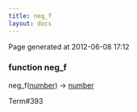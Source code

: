```yaml
---
title: neg_f
layout: docs
---
```


<div class="bottom_right_note">Page generated at 2012-06-08 17:12</div>
<h3><span class="minor">function</span> neg_f</h3>

neg_f(<a href="/docs/number.html">number</a>) -> <a href="/docs/number.html">number</a>
<p></p>

<p><span class="extra_minor">Term#393</span></p>
